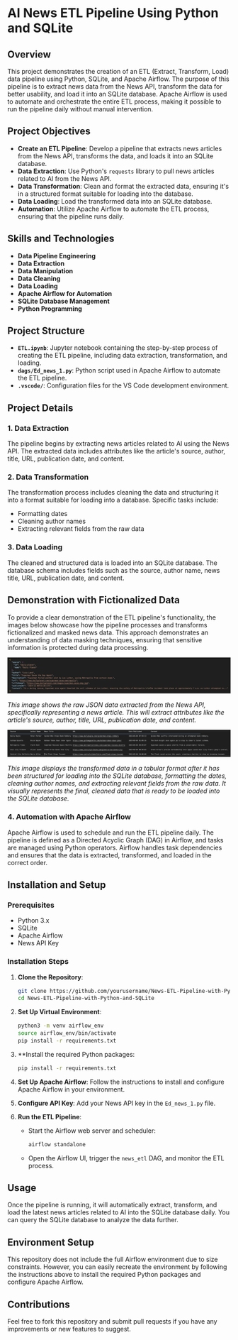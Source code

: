 # AI News ETL Pipeline Using Python and SQLite

## Overview

This project demonstrates the creation of an ETL (Extract, Transform, Load) data pipeline using Python, SQLite, and Apache Airflow. The purpose of this pipeline is to extract news data from the News API, transform the data for better usability, and load it into an SQLite database. Apache Airflow is used to automate and orchestrate the entire ETL process, making it possible to run the pipeline daily without manual intervention.

## Project Objectives

- **Create an ETL Pipeline**: Develop a pipeline that extracts news articles from the News API, transforms the data, and loads it into an SQLite database.
- **Data Extraction**: Use Python's `requests` library to pull news articles related to AI from the News API.
- **Data Transformation**: Clean and format the extracted data, ensuring it's in a structured format suitable for loading into the database.
- **Data Loading**: Load the transformed data into an SQLite database.
- **Automation**: Utilize Apache Airflow to automate the ETL process, ensuring that the pipeline runs daily.

## Skills and Technologies

- **Data Pipeline Engineering**
- **Data Extraction**
- **Data Manipulation**
- **Data Cleaning**
- **Data Loading**
- **Apache Airflow for Automation**
- **SQLite Database Management**
- **Python Programming**

## Project Structure

- **`ETL.ipynb`**: Jupyter notebook containing the step-by-step process of creating the ETL pipeline, including data extraction, transformation, and loading.
- **`dags/Ed_news_1.py`**: Python script used in Apache Airflow to automate the ETL pipeline.
- **`.vscode/`**: Configuration files for the VS Code development environment.

## Project Details

### 1. Data Extraction

The pipeline begins by extracting news articles related to AI using the News API. The extracted data includes attributes like the article's source, author, title, URL, publication date, and content.

### 2. Data Transformation

The transformation process includes cleaning the data and structuring it into a format suitable for loading into a database. Specific tasks include:

- Formatting dates
- Cleaning author names
- Extracting relevant fields from the raw data

### 3. Data Loading

The cleaned and structured data is loaded into an SQLite database. The database schema includes fields such as the source, author name, news title, URL, publication date, and content.

## Demonstration with Fictionalized Data

To provide a clear demonstration of the ETL pipeline's functionality, the images below showcase how the pipeline processes and transforms fictionalized and masked news data. This approach demonstrates an understanding of data masking techniques, ensuring that sensitive information is protected during data processing.

![JSON Structure for Article](https://github.com/NikkaLuna/AI-News-ETL-Pipeline-with-Airflow/blob/main/JSON%20Structure%20for%20Article.png)

*This image shows the raw JSON data extracted from the News API, specifically representing a news article. This will extract attributes like the article's source, author, title, URL, publication date, and content.*

![Tabular Representation of Data](https://github.com/NikkaLuna/AI-News-ETL-Pipeline-with-Airflow/blob/main/Tabular%20Representation%20of%20Data.png)

*This image displays the transformed data in a tabular format after it has been structured for loading into the SQLite database, formatting the dates, cleaning author names, and extracting relevant fields from the raw data.  It visually represents the final, cleaned data that is ready to be loaded into the SQLite database.*

### 4. Automation with Apache Airflow

Apache Airflow is used to schedule and run the ETL pipeline daily. The pipeline is defined as a Directed Acyclic Graph (DAG) in Airflow, and tasks are managed using Python operators. Airflow handles task dependencies and ensures that the data is extracted, transformed, and loaded in the correct order.

## Installation and Setup

### Prerequisites

- Python 3.x
- SQLite
- Apache Airflow
- News API Key

### Installation Steps

1. **Clone the Repository**:
    ```bash
    git clone https://github.com/yourusername/News-ETL-Pipeline-with-Python-and-SQLite.git
    cd News-ETL-Pipeline-with-Python-and-SQLite
    ```

2. **Set Up Virtual Environment**:
    ```bash
    python3 -m venv airflow_env
    source airflow_env/bin/activate
    pip install -r requirements.txt
    ```

3. **Install the required Python packages:
    ```bash
    pip install -r requirements.txt

4. **Set Up Apache Airflow**:
    Follow the instructions to install and configure Apache Airflow in your environment.

5. **Configure API Key**:
    Add your News API key in the `Ed_news_1.py` file.

6. **Run the ETL Pipeline**:
    - Start the Airflow web server and scheduler:
      ```bash
      airflow standalone
      ```
    - Open the Airflow UI, trigger the `news_etl` DAG, and monitor the ETL process.

## Usage

Once the pipeline is running, it will automatically extract, transform, and load the latest news articles related to AI into the SQLite database daily. You can query the SQLite database to analyze the data further.

## Environment Setup

This repository does not include the full Airflow environment due to size constraints. However, you can easily recreate the environment by following the instructions above to install the required Python packages and configure Apache Airflow.

## Contributions

Feel free to fork this repository and submit pull requests if you have any improvements or new features to suggest.
